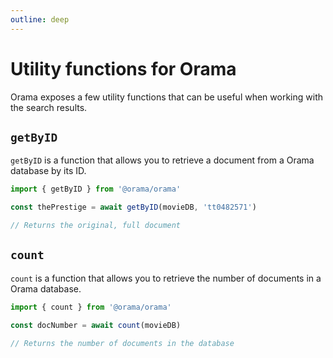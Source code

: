 ```yaml
---
outline: deep
---
```


# Utility functions for Orama

Orama exposes a few utility functions that can be useful when working with the search results.

## `getByID`

`getByID` is a function that allows you to retrieve a document from a Orama database by its ID.

```javascript copy
import { getByID } from '@orama/orama'

const thePrestige = await getByID(movieDB, 'tt0482571')

// Returns the original, full document
```

## `count`

`count` is a function that allows you to retrieve the number of documents in a Orama database.

```javascript copy
import { count } from '@orama/orama'

const docNumber = await count(movieDB)

// Returns the number of documents in the database
```